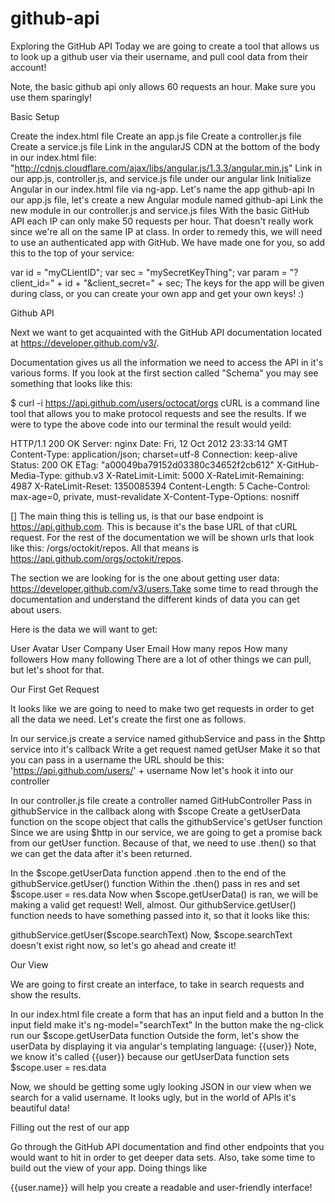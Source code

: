 # github-api
Exploring the GitHub API
Today we are going to create a tool that allows us to look up a github user via their username, and pull cool data from their account!

Note, the basic github api only allows 60 requests an hour. Make sure you use them sparingly!

Basic Setup

Create the index.html file
Create an app.js file
Create a controller.js file
Create a service.js file
Link in the angularJS CDN at the bottom of the body in our index.html file:
"http://cdnjs.cloudflare.com/ajax/libs/angular.js/1.3.3/angular.min.js"
Link in our app.js, controller.js, and service.js file under our angular link
Initialize Angular in our index.html file via ng-app. Let's name the app github-api
In our app.js file, let's create a new Angular module named github-api
Link the new module in our controller.js and service.js files
With the basic GitHub API each IP can only make 50 requests per hour. That doesn't really work since we're all on the same IP at class. In order to remedy this, we will need to use an authenticated app with GitHub. We have made one for you, so add this to the top of your service:

  var id = "myCLientID";
  var sec = "mySecretKeyThing";
  var param = "?client_id=" + id + "&client_secret=" + sec;
The keys for the app will be given during class, or you can create your own app and get your own keys! :)

Github API

Next we want to get acquainted with the GitHub API documentation located at https://developer.github.com/v3/.

Documentation gives us all the information we need to access the API in it's various forms. If you look at the first section called "Schema" you may see something that looks like this:

  $ curl -i https://api.github.com/users/octocat/orgs
cURL is a command line tool that allows you to make protocol requests and see the results. If we were to type the above code into our terminal the result would yeild:

HTTP/1.1 200 OK
Server: nginx
Date: Fri, 12 Oct 2012 23:33:14 GMT
Content-Type: application/json; charset=utf-8
Connection: keep-alive
Status: 200 OK
ETag: "a00049ba79152d03380c34652f2cb612"
X-GitHub-Media-Type: github.v3
X-RateLimit-Limit: 5000
X-RateLimit-Remaining: 4987
X-RateLimit-Reset: 1350085394
Content-Length: 5
Cache-Control: max-age=0, private, must-revalidate
X-Content-Type-Options: nosniff

[]
The main thing this is telling us, is that our base endpoint is https://api.github.com. This is because it's the base URL of that cURL request. For the rest of the documentation we will be shown urls that look like this: /orgs/octokit/repos. All that means is https://api.github.com/orgs/octokit/repos.

The section we are looking for is the one about getting user data: https://developer.github.com/v3/users.Take some time to read through the documentation and understand the different kinds of data you can get about users.

Here is the data we will want to get:

User Avatar
User Company
User Email
How many repos
How many followers
How many following
There are a lot of other things we can pull, but let's shoot for that.

Our First Get Request

It looks like we are going to need to make two get requests in order to get all the data we need. Let's create the first one as follows.

In our service.js create a service named githubService and pass in the $http service into it's callback
Write a get request named getUser
Make it so that you can pass in a username
the URL should be this: 'https://api.github.com/users/' + username
Now let's hook it into our controller

In our controller.js file create a controller named GitHubController
Pass in githubService in the callback along with $scope
Create a getUserData function on the scope object that calls the githubService's getUser function
Since we are using $http in our service, we are going to get a promise back from our getUser function. Because of that, we need to use .then() so that we can get the data after it's been returned.

In the $scope.getUserData function append .then to the end of the githubService.getUser() function
Within the .then() pass in res and set $scope.user = res.data
Now when $scope.getUserData() is ran, we will be making a valid get request! Well, almost. Our githubService.getUser() function needs to have something passed into it, so that it looks like this:

githubService.getUser($scope.searchText)
Now, $scope.searchText doesn't exist right now, so let's go ahead and create it!

Our View

We are going to first create an interface, to take in search requests and show the results.

In our index.html file create a form that has an input field and a button
In the input field make it's ng-model="searchText"
In the button make the ng-click run our $scope.getUserData function
Outside the form, let's show the userData by displaying it via angular's templating language: {{user}}
Note, we know it's called {{user}} because our getUserData function sets $scope.user = res.data

Now, we should be getting some ugly looking JSON in our view when we search for a valid username. It looks ugly, but in the world of APIs it's beautiful data!

Filling out the rest of our app

Go through the GitHub API documentation and find other endpoints that you would want to hit in order to get deeper data sets. Also, take some time to build out the view of your app. Doing things like

{{user.name}}
will help you create a readable and user-friendly interface!